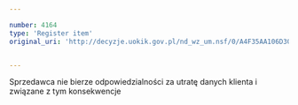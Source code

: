 ```yaml
---

number: 4164
type: 'Register item'
original_uri: 'http://decyzje.uokik.gov.pl/nd_wz_um.nsf/0/A4F35AA106D30435C1257AED002FA027?OpenDocument'


---
```


Sprzedawca nie bierze odpowiedzialności za utratę danych klienta i związane z tym konsekwencje
